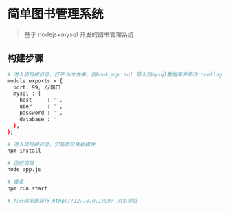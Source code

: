 # 简单图书管理系统

> 基于 nodejs+mysql 开发的图书管理系统

## 构建步骤

```bash
# 进入项目根目录，打开db文件夹，将book_mgr.sql 导入到mysql数据库并修改 confing.js 配置文件。
module.exports = {
  port: 99, //端口
  mysql : {
    host     : '',
    user     : '',
    password : '',
    database : ''
  },
};

# 进入项目根目录，安装项目依赖模块
npm install

# 运行项目
node app.js

# 或者
npm run start

# 打开浏览器运行 hthp://127.0.0.1:99/ 浏览项目

```

